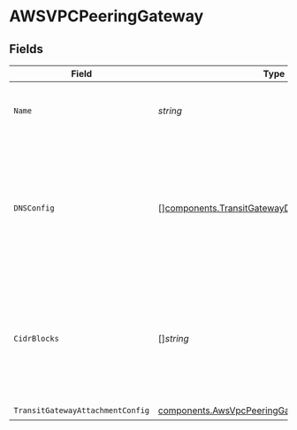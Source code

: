 # AWSVPCPeeringGateway


## Fields

| Field                                                                                                                   | Type                                                                                                                    | Required                                                                                                                | Description                                                                                                             | Example                                                                                                                 |
| ----------------------------------------------------------------------------------------------------------------------- | ----------------------------------------------------------------------------------------------------------------------- | ----------------------------------------------------------------------------------------------------------------------- | ----------------------------------------------------------------------------------------------------------------------- | ----------------------------------------------------------------------------------------------------------------------- |
| `Name`                                                                                                                  | *string*                                                                                                                | :heavy_check_mark:                                                                                                      | Human-readable name of the transit gateway.                                                                             | us-east-2 transit gateway                                                                                               |
| `DNSConfig`                                                                                                             | [][components.TransitGatewayDNSConfig](../../models/components/transitgatewaydnsconfig.md)                              | :heavy_minus_sign:                                                                                                      | List of mappings from remote DNS server IP address sets to proxied internal domains, for a transit gateway<br/>attachment.<br/> |                                                                                                                         |
| `CidrBlocks`                                                                                                            | []*string*                                                                                                              | :heavy_check_mark:                                                                                                      | CIDR blocks for constructing a route table for the transit gateway, when attaching to the owning<br/>network.<br/>      | [<br/>"10.0.0.0/8",<br/>"100.64.0.0/10",<br/>"172.16.0.0/12"<br/>]                                                      |
| `TransitGatewayAttachmentConfig`                                                                                        | [components.AwsVpcPeeringGatewayAttachmentConfig](../../models/components/awsvpcpeeringgatewayattachmentconfig.md)      | :heavy_check_mark:                                                                                                      | N/A                                                                                                                     |                                                                                                                         |